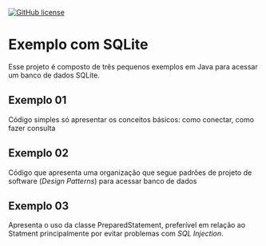 [![GitHub license](https://img.shields.io/badge/license-MIT-blue.svg)](https://raw.githubusercontent.com/poo29004/java-of-empires/master/LICENSE)

# Exemplo com SQLite

Esse projeto é composto de três pequenos exemplos em Java para acessar um banco de dados SQLite.



## Exemplo 01

Código simples só apresentar os conceitos básicos: como conectar, como fazer consulta



## Exemplo 02

Código que apresenta uma organização que segue padrões de projeto de software (*Design Patterns*) para acessar banco de dados



## Exemplo 03

Apresenta o uso da classe PreparedStatement, preferível em relação ao Statment principalmente por evitar problemas com *SQL Injection*.